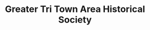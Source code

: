 ---
layout: repo
title: "Greater Tri Town Area Historical Society"
id: 13444
permalink: repos/13444/
---